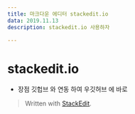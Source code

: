 ```yaml
---
title: 마크다운 에디터 stackedit.io
data: 2019.11.13
description: stackedit.io 사용하자

---
```

# stackedit.io
 
 - 장점 깃헙브 와 연동 하여 우깃허브 에 바로   



> Written with [StackEdit](https://stackedit.io/).
<!--stackedit_data:
eyJoaXN0b3J5IjpbLTg3NTE1NjY0OCwtMzcwMjA2MDI0XX0=
-->